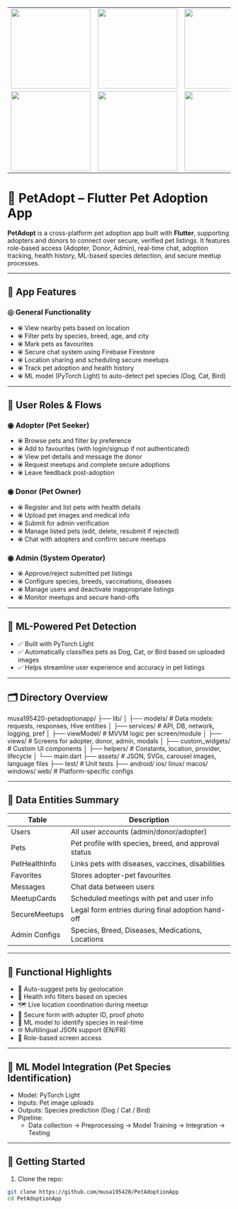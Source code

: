 
<table>
  <tr>
    <td><img src="https://github.com/user-attachments/assets/16f9fbbc-d593-4aba-afcb-bba49e149fa7" width="180"/></td>
    <td><img src="https://github.com/user-attachments/assets/092a728b-20c8-4c35-b4d4-400bf9fbe3a5" width="180"/></td>
    <td><img src="https://github.com/user-attachments/assets/bfcd18c4-e9bc-4bfe-8dc4-952d19c223c9" width="180"/></td>
    <td><img src="https://github.com/user-attachments/assets/c129765f-6835-4251-be43-112f5fb8343e" width="180"/></td>
  </tr>
  <tr>
    <td><img src="https://github.com/user-attachments/assets/5bee79c9-d6ba-4fbf-8a18-796546d1d67f" width="180"/></td>
    <td><img src="https://github.com/user-attachments/assets/8944a96d-9bfa-4493-a6bb-3e3177eb67d6" width="180"/></td>
    <td><img src="https://github.com/user-attachments/assets/b9037e88-7725-4f25-91fe-a2a93b1193bf" width="180"/></td>
    <td><img src="https://github.com/user-attachments/assets/9d615b17-40d5-449c-bc93-180b4de5ee59" width="180"/></td>
  </tr>
</table>

# 🐾 PetAdopt – Flutter Pet Adoption App


**PetAdopt** is a cross-platform pet adoption app built with **Flutter**, supporting adopters and donors to connect over secure, verified pet listings. It features role-based access (Adopter, Donor, Admin), real-time chat, adoption tracking, health history, ML-based species detection, and secure meetup processes.

---

## 📱 App Features

### ◎ General Functionality
- ⦿ View nearby pets based on location
- ⦿ Filter pets by species, breed, age, and city
- ⦿ Mark pets as favourites
- ⦿ Secure chat system using Firebase Firestore
- ⦿ Location sharing and scheduling secure meetups
- ⦿ Track pet adoption and health history
- ⦿ ML model (PyTorch Light) to auto-detect pet species (Dog, Cat, Bird)

---

## 👤 User Roles & Flows

### ◉ Adopter (Pet Seeker)
- ⦿ Browse pets and filter by preference
- ⦿ Add to favourites (with login/signup if not authenticated)
- ⦿ View pet details and message the donor
- ⦿ Request meetups and complete secure adoptions
- ⦿ Leave feedback post-adoption

### ◉ Donor (Pet Owner)
- ⦿ Register and list pets with health details
- ⦿ Upload pet images and medical info
- ⦿ Submit for admin verification
- ⦿ Manage listed pets (edit, delete, resubmit if rejected)
- ⦿ Chat with adopters and confirm secure meetups

### ◉ Admin (System Operator)
- ⦿ Approve/reject submitted pet listings
- ⦿ Configure species, breeds, vaccinations, diseases
- ⦿ Manage users and deactivate inappropriate listings
- ⦿ Monitor meetups and secure hand-offs

---

## 📸 ML-Powered Pet Detection
- ✅ Built with PyTorch Light
- ✅ Automatically classifies pets as Dog, Cat, or Bird based on uploaded images
- ✅ Helps streamline user experience and accuracy in pet listings

---

## 🗂️ Directory Overview
musa195420-petadoptionapp/
├── lib/
│ ├── models/ # Data models: requests, responses, Hive entities
│ ├── services/ # API, DB, network, logging, pref
│ ├── viewModel/ # MVVM logic per screen/module
│ ├── views/ # Screens for adopter, donor, admin, modals
│ ├── custom_widgets/ # Custom UI components
│ ├── helpers/ # Constants, location, provider, lifecycle
│ └── main.dart
├── assets/ # JSON, SVGs, carousel images, language files
├── test/ # Unit tests
├── android/ ios/ linux/ macos/ windows/ web/ # Platform-specific configs


---

## 🧪 Data Entities Summary

| Table             | Description |
|------------------|-------------|
| Users            | All user accounts (admin/donor/adopter) |
| Pets             | Pet profile with species, breed, and approval status |
| PetHealthInfo    | Links pets with diseases, vaccines, disabilities |
| Favorites        | Stores adopter-pet favourites |
| Messages         | Chat data between users |
| MeetupCards      | Scheduled meetings with pet and user info |
| SecureMeetups    | Legal form entries during final adoption hand-off |
| Admin Configs    | Species, Breed, Diseases, Medications, Locations |

---

## 💬 Functional Highlights

- 🐶 Auto-suggest pets by geolocation
- 🧬 Health info filters based on species
- 🗺️ Live location coordination during meetup
- 📝 Secure form with adopter ID, proof photo
- 📸 ML model to identify species in real-time
- 🌐 Multilingual JSON support (EN/FR)
- 🔐 Role-based screen access

---

## 🧠 ML Model Integration (Pet Species Identification)

- Model: PyTorch Light
- Inputs: Pet image uploads
- Outputs: Species prediction (Dog / Cat / Bird)
- Pipeline:
  - Data collection → Preprocessing → Model Training → Integration → Testing

---

## 🚀 Getting Started

1. Clone the repo:
```bash
git clone https://github.com/musa195420/PetAdoptionApp
cd PetAdoptionApp



